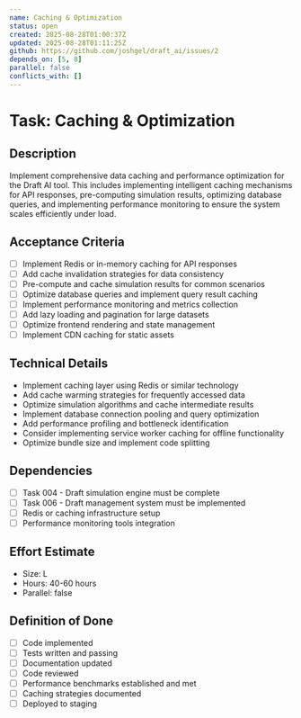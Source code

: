 ```yaml
---
name: Caching & Optimization
status: open
created: 2025-08-28T01:00:37Z
updated: 2025-08-28T01:11:25Z
github: https://github.com/joshgel/draft_ai/issues/2
depends_on: [5, 8]
parallel: false
conflicts_with: []
---
```


# Task: Caching & Optimization

## Description
Implement comprehensive data caching and performance optimization for the Draft AI tool. This includes implementing intelligent caching mechanisms for API responses, pre-computing simulation results, optimizing database queries, and implementing performance monitoring to ensure the system scales efficiently under load.

## Acceptance Criteria
- [ ] Implement Redis or in-memory caching for API responses
- [ ] Add cache invalidation strategies for data consistency
- [ ] Pre-compute and cache simulation results for common scenarios
- [ ] Optimize database queries and implement query result caching
- [ ] Implement performance monitoring and metrics collection
- [ ] Add lazy loading and pagination for large datasets
- [ ] Optimize frontend rendering and state management
- [ ] Implement CDN caching for static assets

## Technical Details
- Implement caching layer using Redis or similar technology
- Add cache warming strategies for frequently accessed data
- Optimize simulation algorithms and cache intermediate results
- Implement database connection pooling and query optimization
- Add performance profiling and bottleneck identification
- Consider implementing service worker caching for offline functionality
- Optimize bundle size and implement code splitting

## Dependencies
- [ ] Task 004 - Draft simulation engine must be complete
- [ ] Task 006 - Draft management system must be implemented
- [ ] Redis or caching infrastructure setup
- [ ] Performance monitoring tools integration

## Effort Estimate
- Size: L
- Hours: 40-60 hours
- Parallel: false

## Definition of Done
- [ ] Code implemented
- [ ] Tests written and passing
- [ ] Documentation updated
- [ ] Code reviewed
- [ ] Performance benchmarks established and met
- [ ] Caching strategies documented
- [ ] Deployed to staging

